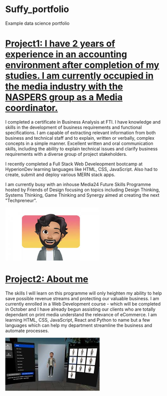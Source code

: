 # Suffy_portfolio
Example data science portfolio

# [Project1: I have 2 years of experience in an accounting environment after completion of my studies. I am currently occupied in the media industry with the NASPERS group as a Media coordinator.](https://www.linkedin.com/in/safwaan-abrams-a5407a166/)

I completed a certificate in Business Analysis at FTI. I have knowledge and skills in the development of business requirements and functional specifications.
I am capable of extracting relevant information from both business and technical staff and to explain, written or verbally, complex concepts in a simple manner.
Excellent written and oral communication skills, including the ability to explain technical issues and clarify business requirements with a diverse group of project stakeholders.

I recently completed a Full Stack Web Develeopment bootcamp at HyperionDev learning languages like HTML, CSS, JavaScript. Also had to create, submit and deploy various MERN stack apps.

I am currently busy with an inhouse Media24 Future Skills Programme hosted by Friends of Design focusing on topics including Design Thinking, Systems Thinking, Game Thinking and Synergy aimed at creating the next "Techpreneur".

![](https://github.com/safwaanabrams/Suffy_portfolio/blob/main/images/images.jpg)


# [Project2: About me](https://safwaanapp.herokuapp.com/)

The skills I will learn on this programme will only heighten my ability to help save possible revenue streams and protecting our valuable business. I am currently enrolled in a Web Development course - which will be completed in October and I have already begun assisting our clients who are totally dependant on print media understand the relevance of eCommerce. I am learning HTML, CSS, JavaScript, React and Python to name but a few languages which can help my department streamline the business and automate processes.


![](https://github.com/safwaanabrams/Suffy_portfolio/blob/main/images/images%20(1).jpg)

